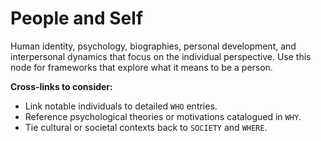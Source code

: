 # People and Self

Human identity, psychology, biographies, personal development, and interpersonal dynamics that focus on the individual perspective. Use this node for frameworks that explore what it means to be a person.

**Cross-links to consider:**
- Link notable individuals to detailed `WHO` entries.
- Reference psychological theories or motivations catalogued in `WHY`.
- Tie cultural or societal contexts back to `SOCIETY` and `WHERE`.

